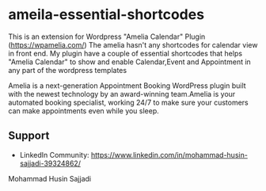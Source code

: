 # ameila-essential-shortcodes

This is an extension for Wordpress "Amelia Calendar" Plugin (https://wpamelia.com/) 
The amelia hasn't any shortcodes for calendar view in front end.
My plugin have a couple of essential shortcodes that helps "Amelia Calendar" to show and enable Calendar,Event and Appointment in any part of the wordpress templates


Amelia is a next-generation Appointment Booking WordPress plugin built with the newest technology by an award-winning team.Amelia is your automated booking specialist, working 24/7 to make sure your customers can make appointments even while you sleep.


Support
-------

- LinkedIn Community: https://www.linkedin.com/in/mohammad-husin-sajjadi-39324862/

Mohammad Husin Sajjadi
